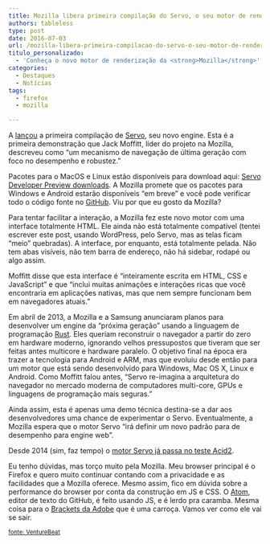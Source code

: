 ```yaml
---
title: Mozilla libera primeira compilação do Servo, o seu motor de renderização
authors: tableless
type: post
date: 2016-07-03
url: /mozilla-libera-primeira-compilacao-do-servo-o-seu-motor-de-renderizacao/
titulo_personalizado:
  - 'Conheça o novo motor de renderização da <strong>Mozilla</strong>'
categories:
  - Destaques
  - Notícias
tags:
  - firefox
  - mozilla

---
```

A [lançou][1] a primeira compilação de [Servo][2], seu novo engine. Esta é a primeira demonstração que Jack Moffitt, líder do projeto na Mozilla, descreveu como &#8220;um mecanismo de navegação de última geração com foco no desempenho e robustez.&#8221;

Pacotes para o MacOS e Linux estão disponíveis para download aqui: [Servo Developer Preview downloads][3]. A Mozilla promete que os pacotes para Windows e Android estarão disponíveis &#8220;em breve&#8221; e você pode verificar todo o código fonte no [GitHub][4]. Viu por que eu gosto da Mozilla?

Para tentar facilitar a interação, a Mozilla fez este novo motor com uma interface totalmente HTML. Ele ainda não está totalmente compatível (tentei escrever este post, usando WordPress, pelo Servo, mas as telas ficam &#8220;meio&#8221; quebradas). A interface, por enquanto, está totalmente pelada. Não tem abas visíveis, não tem barra de endereço, não há sidebar, rodapé ou algo assim.

Moffitt disse que esta interface é &#8220;inteiramente escrita em HTML, CSS e JavaScript&#8221; e que &#8220;inclui muitas animações e interações ricas que você encontraria em aplicações nativas, mas que nem sempre funcionam bem em navegadores atuais.&#8221;

<span class="embed-youtube" style="text-align:center; display: block;"></p> 

<p>
</p>

<p>
  </span>
</p>

<p>
  Em abril de 2013, a Mozilla e a Samsung anunciaram planos para desenvolver um engine da &#8220;próxima geração&#8221; usando a linguagem de programação <a href="https://www.rust-lang.org/">Rust</a>. Eles queriam reconstruir o navegador a partir do zero em hardware moderno, ignorando velhos pressupostos que tiveram que ser feitas antes multicore e hardware paralelo. O objetivo final na época era trazer a tecnologia para Android e ARM, mas que evoluiu desde então para um motor que está sendo desenvolvido para Windows, Mac OS X, Linux e Android. Como Moffitt falou antes, &#8220;Servo re-imagina a arquitetura do navegador no mercado moderna de computadores multi-core, GPUs e linguagens de programação mais seguras.&#8221;
</p>

<p>
  Ainda assim, esta é apenas uma demo técnica destina-se a dar aos desenvolvedores uma chance de experimentar o Servo. Eventualmente, a Mozilla espera que o motor Servo &#8220;irá definir um novo padrão para de desempenho para engine web&#8221;.
</p>

<p>
  Desde 2014 (sim, faz tempo) o <a href="https://blog.mozilla.org/research/2014/04/17/another-big-milestone-for-servo-acid2/">motor Servo já passa no teste Acid2</a>.
</p>

<p>
  Eu tenho dúvidas, mas torço muito pela Mozilla. Meu browser principal é o Firefox e quero muito continuar contando com a privacidade e as facilidades que a Mozilla oferece. Mesmo assim, fico em dúvida sobre a performance do browser por conta da construção em JS e CSS. O <a href="https://tableless.com.br/atom-o-novo-editor-github/">Atom</a>, editor de texto do GitHub, é feito usando JS, e é lerdo pra caramba. Mesma coisa para o <a href="https://tableless.com.br/o-editor-de-textos-open-source-da-adobe-o-brackets/">Brackets da Adobe</a> que é uma carroça. Vamos ver como ele vai se sair.
</p>

<p>
  <small><a href="https://venturebeat.com/2016/07/01/mozilla-releases-first-nightly-build-of-servo-its-next-generation-browser-engine/">fonte: VentureBeat</a></strong></p>

 [1]: https://blog.servo.org/2016/06/30/servo-nightlies/
 [2]: https://servo.org/
 [3]: https://servo-builds.s3.amazonaws.com/index.html
 [4]: https://github.com/servo/servo/